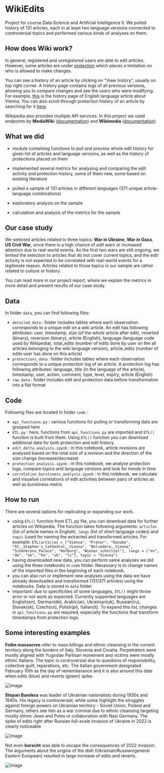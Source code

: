# WikiEdits

Project for course Data Science and Artificial Intelligence II. We pulled history of 131 articles, each in at least two language versions connected to controversial topics and performed various kinds of analyses on them.

## How does Wiki work?

In general, registered and unregistered users are able to edit articles. However, some articles are under [protection](https://en.wikipedia.org/wiki/Wikipedia:Protection_policy) which places a limitation on who is allowed to make changes.

You can see a history of an article by clicking on "View history", usually on top right corner. A history page contains logs of all previous versions, allowing you to compare changes and see the users who were modifying. For example, [this](https://en.wikipedia.org/w/index.php?title=Vienna&action=history) is the history page of English language article about Vienna. You can also scroll through protection history of an article by searching for it [here](https://en.wikipedia.org/wiki/Special:Log?type=protect).

Wikipedia also provides multiple API services. In this project we used endpoints by **MediaWiki** ([documentation](https://www.mediawiki.org/wiki/API:Main_page)) and **Wikimedia** ([documentation](https://api.wikimedia.org/wiki/Core_REST_API)).

## What we did

- module containing functions to pull and process whole edit history for given list of articles and language versions, as well as the history of protections placed on them

- implemented several metrics for analysing and comparing the edit activity and protection history, some of them new, some based on existing literature

- pulled a sample of 131 articles in different languages (371 unique article-language combinations)

- exploratory analysis on the sample

- calculation and analysis of the metrics for the sample

## Our case study

We selected articles related to three topics: **War in Ukraine**, **War in Gaza**, **US Civil War**, since there is a high chance of *edit wars* or increased attention due to real-world events. As the first two wars are still ongoing, we limited the selection to articles that do not cover current topics, and the edit activity is not expected to be correlated with real-world events for a legitimate reason. Articles related to those topics in our sample are rather related to culture or history.

You can read more in our project report, where we explain the metrics in more detail and present results of our case study.

## Data

In folder `data`, you can find following files:

- `detailed_data` : folder includes tables where each observation corresponds to a unique edit on a wiki article. An edit has following attributes: user, timestamp, size (of the whole article after edit), reverted (binary), reversion (binary), article (English), language (language code used by Wikipedia), total_edits (number of edits done by user on the all articles belonging to the wiki language version), article_edits (number of edits user has done on this article)
- `protections_data` : folder includes tables where each observation corresponds to a unique protection log of an article. A protection log has following attributes: language, title (in the language of the article), timestamp, user, action, comment, type, level, expiry, article (English)
- `raw_data` : folder includes edit and protection data before transformation into a flat format

## Code

Following files are located in folder `code` :

- `api_functions.py` : various functions for pulling or transforming data are grouped here
- `ETL.py` : here, functions from `api_functions.py` are imported and `ETL()` function is built from them. Using `ETL()` function you can download additional data for both protection and edit history.
- `edit_delta_analysis.ipynb` : in this notebook, article revisions are analysed based on the total size of a revision and the direction of the size change (increase/decrease)
- `protection_analysis.ipynb` : in this notebook, we analyse protection logs, compare topics and language versions and look for trends in time
- `correlation_burstiness_analysis.ipynb` : in this notebook, we calculate and visualise correlations of edit activities between pairs of articles as well as burstiness metric

## How to run

There are several options for replicating or expanding our work. 

- using `ETL()` function from ETL.py file, you can download data for further articles on Wikipedia. The function takes following arguments: `articles` (list of article names in English), `langs` (list of short language codes) and `topic` (used for naming the extracted and transformed articles. For example: `ETL(articles = ["Vienna", "Prater", "Danube", "St._Stephen's_Cathedral,_Vienna", "Belvedere,_Vienna", "Schönbrunn_Palace", "Hofburg", "Wiener_schnitzel"], langs = ["en", "de", "sk", "he", "uk", "lv"], topic = "Vienna")`
- having downloaded new data, you can perform same analyses we did using the three notebooks in `code` folder. Necessary is to change names of the imported files in the beginning of each notebook.
- you can also run or implement new analyses using the data we have already downloaded and transformed (131/371 articles) using the notebooks. Data is stored in `data` folder
- important: due to specificities of some languages, `ETL()` might throw error or not work as expected. Currently supported languages are English(en), German(de), Arabic(ar), Ukrainian(uk), Russian(ru), Slovak(sk), Czech(cs), Polish(pl), Italian(it). To expand this list, changes in `api_functions.py` are required, especially the functions that transform timestamps from protection logs.

## Some interesting examples

**Foibe massacres** refer to mass killings and ethnic cleansing in the current territory along the borders of Italy, Slovenia and Croatia. Perpetrators were mostly aligned with Yugoslav Partisan movement and victims were mostly ethnic Italians. The topic is controversial due to questions of responsibility, collective guilt, reparations, etc. The Italian government designated February 10th as the day of rememberance and it is also around this date when edits (blue) and reverts (green) spike.

![image](https://github.com/Rrisko/WikiEdits/assets/115427248/01bd266d-4a0d-4382-8e9d-6afb07afd48a)

**Stepan Bandera** was leader of Ukrainian nationalists during 1930s and 1940s. His legacy is controversial, while some highlight the struggles against foreign powers on Ukrainian territory - Soviet Union, Poland and Germany, others see him as a war criminal due to ethnic cleansing targeting mostly ethnic Jews and Poles or collaboration with Nazi Germany. The spike of edits right after Russian full-scale invasion of Ukraine in 2022 is clearly noticeable

![image](https://github.com/Rrisko/WikiEdits/assets/115427248/0a907658-84b8-4864-b48e-8806a4d1a5e5)

Not even **borscht** was able to escape the consequences of 2022 invasion. The arguments about the origins of the dish (Ukrainian/Russian/general Eastern European) resulted in large increase of edits and reverts.

![image](https://github.com/Rrisko/WikiEdits/assets/115427248/66a7d260-732c-48d4-bc09-5081f100851f)

